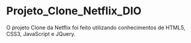 # Projeto_Clone_Netflix_DIO
O projeto Clone da Netflix foi feito utilizando conhecimentos de HTML5, CSS3, JavaScript e JQuery.
